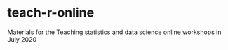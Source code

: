 # teach-r-online
Materials for the Teaching statistics and data science online workshops in July 2020
